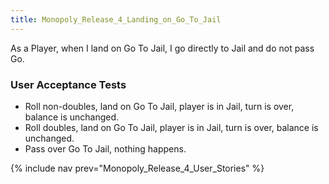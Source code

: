 ```yaml
---
title: Monopoly_Release_4_Landing_on_Go_To_Jail
---
```

As a Player, when I land on Go To Jail, I go directly to Jail and do not pass Go.

### User Acceptance Tests
* Roll non-doubles, land on Go To Jail, player is in Jail, turn is over, balance is unchanged.
* Roll doubles, land on Go To Jail, player is in Jail, turn is over, balance is unchanged.
* Pass over Go To Jail, nothing happens.

{% include nav prev="Monopoly_Release_4_User_Stories" %}